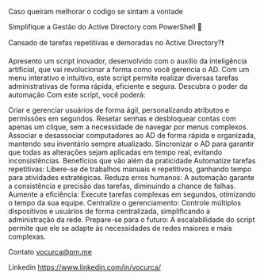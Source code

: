 Caso queiram melhorar o codigo se sintam a vontade

Simplifique a Gestão do Active Directory com PowerShell 🚀 

Cansado de tarefas repetitivas e demoradas no Active Directory?❗

Apresento um script inovador, desenvolvido com o auxílio da inteligência artificial, que vai revolucionar a forma como você gerencia o AD. Com um menu interativo e intuitivo, este script permite realizar diversas tarefas administrativas de forma rápida, eficiente e segura.
Descubra o poder da automação
Com este script, você poderá:

Criar e gerenciar usuários de forma ágil, personalizando atributos e permissões em segundos.
Resetar senhas e desbloquear contas com apenas um clique, sem a necessidade de navegar por menus complexos.
Associar e desassociar computadores ao AD de forma rápida e organizada, mantendo seu inventário sempre atualizado.
Sincronizar o AD para garantir que todas as alterações sejam aplicadas em tempo real, evitando inconsistências.
Benefícios que vão além da praticidade
Automatize tarefas repetitivas: Libere-se de trabalhos manuais e repetitivos, ganhando tempo para atividades estratégicas.
Reduza erros humanos: A automação garante a consistência e precisão das tarefas, diminuindo a chance de falhas.
Aumente a eficiência: Execute tarefas complexas em segundos, otimizando o tempo da sua equipe.
Centralize o gerenciamento: Controle múltiplos dispositivos e usuários de forma centralizada, simplificando a administração da rede.
Prepare-se para o futuro: A escalabilidade do script permite que ele se adapte às necessidades de redes maiores e mais complexas.


Contato vocurca@pm.me

Linkedin https://www.linkedin.com/in/vocurca/
